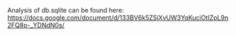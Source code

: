 Analysis of db.sqlite can be found here: https://docs.google.com/document/d/133BV6k5ZSjXvUW3YqKuciOtIZpL9n2FQ8p-_YDNdN0s/
